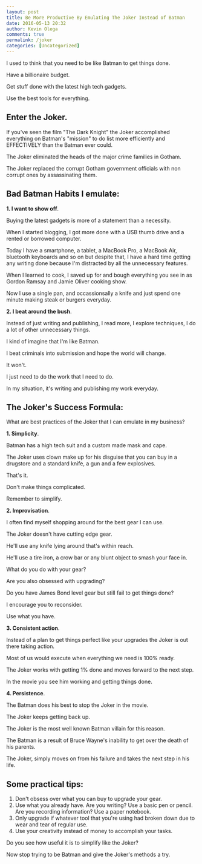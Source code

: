 ```yaml
---
layout: post
title: Be More Productive By Emulating The Joker Instead of Batman
date: 2016-05-13 20:32
author: Kevin Olega
comments: true
permalink: /joker
categories: [Uncategorized]
---
```

I used to think that you need to be like Batman to get things done.

Have a billionaire budget.

Get stuff done with the latest high tech gadgets.

Use the best tools for everything.

## Enter the Joker. 

If you've seen the film "The Dark Knight" the Joker accomplished everything on Batman's "mission" to do list more efficiently and EFFECTIVELY than the Batman ever could. 

The Joker eliminated the heads of the major crime families in Gotham. 

The Joker replaced the corrupt Gotham government officials with non corrupt ones by assassinating them. 

## Bad Batman Habits I emulate:

**1. I want to show off**. 

Buying the latest gadgets is more of a statement than a necessity. 

When I started blogging, I got more done with a USB thumb drive and a rented or borrowed computer. 

Today I have a smartphone, a tablet, a MacBook Pro, a MacBook Air, bluetooth keyboards and so on but despite that, I have a hard time getting any writing done because I'm distracted by all the unnecessary features. 

When I learned to cook, I saved up for and bough everything you see in as Gordon Ramsay and Jamie Oliver cooking show.

Now I use a single pan, and occassionsally a knife and just spend one minute making steak or burgers everyday.

**2. I beat around the bush**. 

Instead of just writing and publishing, I read more, I explore techniques, I do a lot of other unnecessary things. 

I kind of imagine that I'm like Batman. 

I beat criminals into submission and hope the world will change. 

It won't. 

I just need to do the work that I need to do. 

In my situation, it's writing and publishing my work everyday.

## The Joker's Success Formula:

What are best practices of the Joker that I can emulate in my business? 

**1. Simplicity**. 

Batman has a high tech suit and a custom made mask and cape. 

The Joker uses clown make up for his disguise that you can buy in a drugstore and a standard knife, a gun and a few explosives. 

That's it. 

Don't make things complicated. 

Remember to simplify. 

**2. Improvisation**. 

I often find myself shopping around for the best gear I can use. 

The Joker doesn't have cutting edge gear. 

He'll use any knife lying around that's within reach. 

He'll use a tire iron, a crow bar or any blunt object to smash your face in.

What do you do with your gear? 

Are you also obsessed with upgrading? 

Do you have James Bond level gear but still fail to get things done? 

I encourage you to reconsider. 

Use what you have. 

**3. Consistent action**. 

Instead of a plan to get things perfect like your upgrades the Joker is out there taking action. 

Most of us would execute when everything we need is 100% ready. 

The Joker works with getting 1% done and moves forward to the next step. 

In the movie you see him working and getting things done. 

**4. Persistence**. 

The Batman does his best to stop the Joker in the movie. 

The Joker keeps getting back up. 

The Joker is the most well known Batman villain for this reason. 

The Batman is a result of Bruce Wayne's inability to get over the death of his parents. 

The Joker, simply moves on from his failure and takes the next step in his life. 

## Some practical tips:

1. Don't obsess over what you can buy to upgrade your gear. 
2. Use what you already have. Are you writing? Use a basic pen or pencil. Are you recording information? Use a paper notebook.
3. Only upgrade if whatever tool that you're using had broken down due to wear and tear of regular use. 
4. Use your creativity instead of money to accomplish your tasks. 

Do you see how useful it is to simplify like the Joker? 

Now stop trying to be Batman and give the Joker's methods a try.